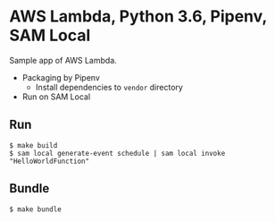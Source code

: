 # AWS Lambda, Python 3.6, Pipenv, SAM Local

Sample app of AWS Lambda.

* Packaging by Pipenv
  * Install dependencies to `vendor` directory
* Run on SAM Local

## Run

```
$ make build
$ sam local generate-event schedule | sam local invoke "HelloWorldFunction"
```

## Bundle

```
$ make bundle
```
